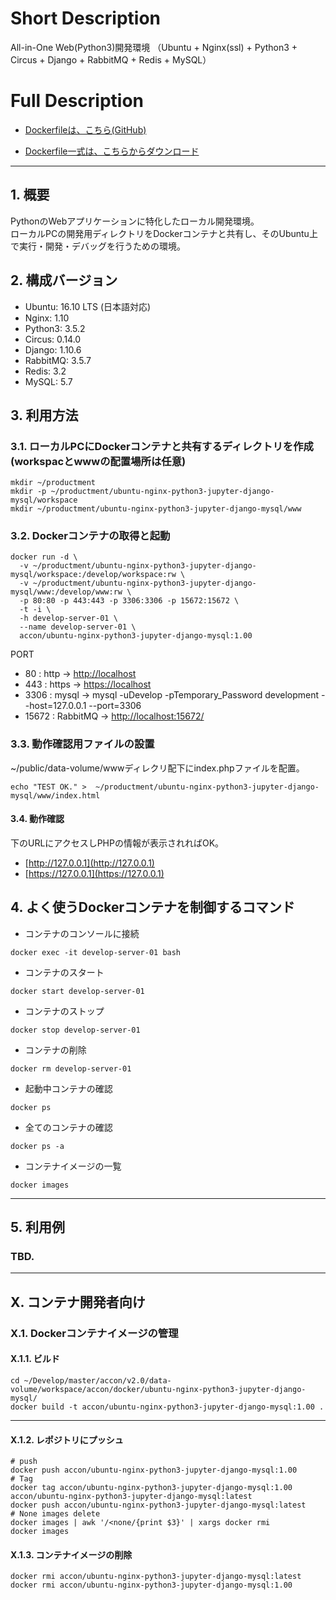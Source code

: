 # Short Description
All-in-One Web(Python3)開発環境 （Ubuntu + Nginx(ssl) + Python3 + Circus + Django + RabbitMQ + Redis + MySQL）

# Full Description

* [Dockerfileは、こちら(GitHub)](https://github.com/maemori/accon/blob/master/docker/ubuntu-nginx-python3-jupyter-django-mysql/Dockerfile)

* [Dockerfile一式は、こちらからダウンロード](https://kurobuta.jp/download/get/20)

-----

## 1. 概要

PythonのWebアプリケーションに特化したローカル開発環境。  
ローカルPCの開発用ディレクトリをDockerコンテナと共有し、そのUbuntu上で実行・開発・デバッグを行うための環境。

## 2. 構成バージョン

 * Ubuntu: 16.10 LTS (日本語対応)
 * Nginx: 1.10
 * Python3: 3.5.2
 * Circus: 0.14.0
 * Django: 1.10.6
 * RabbitMQ: 3.5.7
 * Redis: 3.2
 * MySQL: 5.7

## 3. 利用方法

### 3.1. ローカルPCにDockerコンテナと共有するディレクトリを作成(workspacとwwwの配置場所は任意)

```bash:
mkdir ~/productment
mkdir -p ~/productment/ubuntu-nginx-python3-jupyter-django-mysql/workspace
mkdir ~/productment/ubuntu-nginx-python3-jupyter-django-mysql/www
```

### 3.2. Dockerコンテナの取得と起動

```bash:
docker run -d \
  -v ~/productment/ubuntu-nginx-python3-jupyter-django-mysql/workspace:/develop/workspace:rw \
  -v ~/productment/ubuntu-nginx-python3-jupyter-django-mysql/www:/develop/www:rw \
  -p 80:80 -p 443:443 -p 3306:3306 -p 15672:15672 \
  -t -i \
  -h develop-server-01 \
  --name develop-server-01 \
  accon/ubuntu-nginx-python3-jupyter-django-mysql:1.00
```

PORT  
 * 80 : http -> [http://localhost](http://localhost)
 * 443 : https -> [https://localhost](https://localhost)
 * 3306 : mysql -> mysql -uDevelop -pTemporary_Password development --host=127.0.0.1 --port=3306
 * 15672 : RabbitMQ -> [http://localhost:15672/](http://localhost:15672/)

### 3.3. 動作確認用ファイルの設置

~/public/data-volume/wwwディレクリ配下にindex.phpファイルを配置。

```
echo "TEST OK." >  ~/productment/ubuntu-nginx-python3-jupyter-django-mysql/www/index.html
```

#### 3.4. 動作確認

下のURLにアクセスしPHPの情報が表示されればOK。

* [http://127.0.0.1](http://127.0.0.1)
* [https://127.0.0.1](https://127.0.0.1)

## 4. よく使うDockerコンテナを制御するコマンド

* コンテナのコンソールに接続

```bash:
docker exec -it develop-server-01 bash
```

* コンテナのスタート

```bash:
docker start develop-server-01
```

* コンテナのストップ

```bash:
docker stop develop-server-01
```

* コンテナの削除

```bash:
docker rm develop-server-01
```

* 起動中コンテナの確認

```bash:
docker ps
```

* 全てのコンテナの確認

```bash:
docker ps -a
```

* コンテナイメージの一覧

```bash:
docker images
```

-----

## 5. 利用例

### TBD.

-----

## X. コンテナ開発者向け

### X.1. Dockerコンテナイメージの管理

#### X.1.1. ビルド

```bash:
cd ~/Develop/master/accon/v2.0/data-volume/workspace/accon/docker/ubuntu-nginx-python3-jupyter-django-mysql/
docker build -t accon/ubuntu-nginx-python3-jupyter-django-mysql:1.00 .
```

----

#### X.1.2. レポジトリにプッシュ

```bash:
# push
docker push accon/ubuntu-nginx-python3-jupyter-django-mysql:1.00
# Tag
docker tag accon/ubuntu-nginx-python3-jupyter-django-mysql:1.00 accon/ubuntu-nginx-python3-jupyter-django-mysql:latest
docker push accon/ubuntu-nginx-python3-jupyter-django-mysql:latest
# None images delete
docker images | awk '/<none/{print $3}' | xargs docker rmi
docker images
```

#### X.1.3. コンテナイメージの削除

```
docker rmi accon/ubuntu-nginx-python3-jupyter-django-mysql:latest
docker rmi accon/ubuntu-nginx-python3-jupyter-django-mysql:1.00
```
